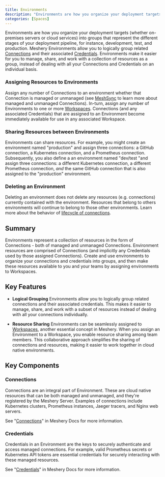 ```yaml
---
title: Environments
description: "Environments are how you organize your deployment targets (whether on-premises servers or cloud services) into resource groups."
categories: [Spaces]
---
```


Environments are how you organize your deployment targets (whether on-premises servers or cloud services) into groups that represent the different stages of your deployment pipeline, for instance, development, test, and production.
Meshery Environments allow you to logically group related [Connections](#connections) and their associated [Credentials](#credentials). Environments make it easier for you to manage, share, and work with a collection of resources as a group, instead of dealing with all your Connections and Credentials on an individual basis.

### Assigning Resources to Environments

Assign any number of Connections to an environment whether that Connection is managed or unmanaged (see [MeshSync](https://docs.meshery.io/concepts/architecture/meshsync) to learn more about managed and unmanaged Connections). In-turn, assign any number of Environments to one or more [Workspaces](../workspaces). Connections (and any associated Credentials) that are assigned to an Environment become immediately available for use in any associated Workspace.

### Sharing Resources between Environments

Environments can share resources. For example, you might create an environment named "production" and assign three connections: a GitHub connection, a Kubernetes connection, and a Prometheus connection. Subsequently, you also define a an environment named "dev/test "and assign three connections: a different Kubernetes connection, a different Prometheus connection, _and_ the same GitHub connection that is also assigned to the "production" environment.

### Deleting an Environment

Deleting an environment does not delete any resources (e.g. connections) currently contained with the environment. Resources that belong to others environments will continue to belong to those other environments. Learn more about the behavior of [lifecycle of connections](https://docs.meshery.io/concepts/logical/connections).

## Summary

Environments represent a collection of resources in the form of Connections - both of managed and unmanaged Connections. Environment resources are comprised of Connections (and implicitly any Credentials used by those assigned Connections). Create and use environments to organize your connections and credentials into groups, and then make these resources available to you and your teams by assigning environments to Workspaces.

## Key Features

- **Logical Grouping** Environments allow you to logically group related connections and their associated credentials. This makes it easier to manage, share, and work with a subset of resources instead of dealing with all your connections individually.

- **Resource Sharing** Environments can be seamlessly assigned to [Workspaces](../workspaces), another essential concept in Meshery. When you assign an Environment to a Workspace, you enable resource sharing among team members. This collaborative approach simplifies the sharing of connections and resources, making it easier to work together in cloud native environments.

## Key Components

### Connections <a id="connections"></a>

Connections are an integral part of Environment. These are cloud native resources that can be both managed and unmanaged, and they're registered by the Meshery Server. Examples of connections include Kubernetes clusters, Prometheus instances, Jaeger tracers, and Nginx web servers.

See "[Connections](https://docs.meshery.io/concepts/logical/connections)" in Meshery Docs for more information.

### Credentials <a id="credentials"></a>

Credentials in an Environment are the keys to securely authenticate and access managed connections. For example, valid Prometheus secrets or Kubernetes API tokens are essential credentials for securely interacting with these managed resources.

See "[Credentials](https://docs.meshery.io/concepts/logical/credentials)" in Meshery Docs for more information.
